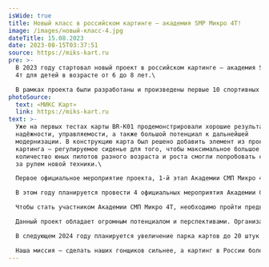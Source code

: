 ```yaml
---
isWide: true
title: Новый класс в российском картинге – академия SMP Микро 4Т!
image: /images/новый-класс-4.jpg
dateTitle: 15.08.2023
date: 2023-08-15T03:37:51
source: https://miks-kart.ru
pre: >-
  В 2023 году стартовал новый проект в российском картинге – академия SMP Микро
  4т для детей в возрасте от 6 до 8 лет.\

  В рамках проекта были разработаны и произведены первые 10 спортивных детских картов BR Engineering BR-K01. Разработчиком новых шасси является компания BR Engineering. Производителем и техническим партнёром проекта является компания МИКС карт – российский производитель картов для проката и спорта.
photoSource:
  text: «МИКС Карт»
  link: https://miks-kart.ru
text: >-
  Уже на первых тестах карты BR-K01 продемонстрировали хорошие результаты по
  надёжности, управляемости, а также большой потенциал к дальнейшей
  модернизации. В конструкцию карта был решено добавить элемент из прокатного
  картинга – регулируемое сиденье для того, чтобы максимальное большое
  количество юных пилотов разного возраста и роста смогли попробовать свои силы
  за рулем новой техники.\

  Первое официальное мероприятие проекта, 1-й этап Академии СМП Микро 4Т, прошло 28 июля на трассе ЦТВС Москва. В этапе принял участие 21 воспитанник столичных академий картинга.\

  В этом году планируется провести 4 официальных мероприятия Академии СМП Микро 4т, участие в которых абсолютно бесплатно для детей 6-8 лет. Финал проекта пройдет 9 сентября на картинг-трассе в ЦТВС Москва.\

  Чтобы стать участником Академии СМП Микро 4Т, необходимо пройти предварительный отбор, состоящий из заездов на прокатных картах и теоретического экзамена.\

  Данный проект обладает огромным потенциалом и перспективами. Организаторы ставят своей целью увеличение количества картов российского производства, на которых могут выступать пилоты в российских соревнованиях по картингу.\

  В следующем 2024 году планируется увеличение парка картов до 20 штук а также создание отечественной моносерии для детей 9-10 лет.\

  Наша миссия – сделать наших гонщиков сильнее, а картинг в России более успешным и востребованным!
---
```

